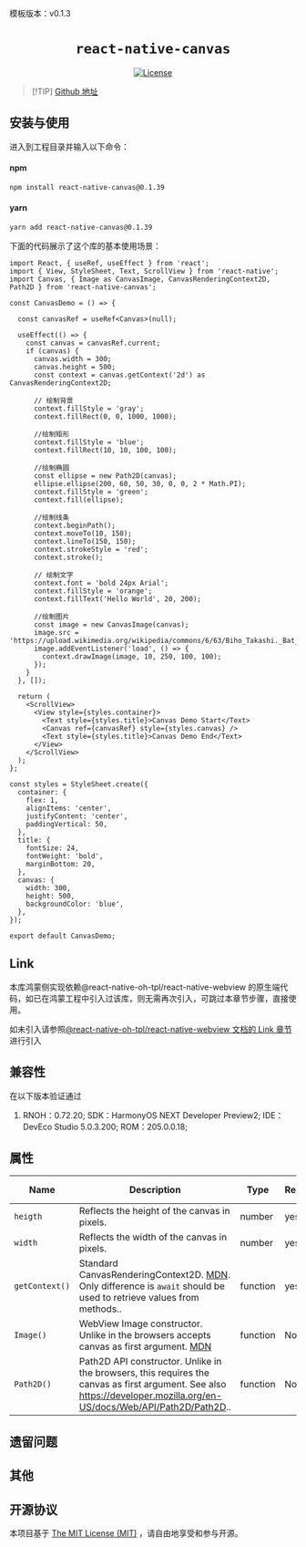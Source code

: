模板版本：v0.1.3

<p align="center">
  <h1 align="center"> <code>react-native-canvas</code> </h1>
</p>
<p align="center">
    <a href="https://github.com/iddan/react-native-canvas/blob/v0.1.39/license.txt">
        <img src="https://img.shields.io/badge/license-MIT-green.svg" alt="License" />
    </a>
</p>




> [!TIP] [Github 地址](https://github.com/iddan/react-native-canvas)

## 安装与使用

进入到工程目录并输入以下命令：

<!-- tabs:start -->

#### **npm**

```bash
npm install react-native-canvas@0.1.39
```

#### **yarn**

```bash
yarn add react-native-canvas@0.1.39
```

<!-- tabs:end -->

下面的代码展示了这个库的基本使用场景：

```tsx
import React, { useRef, useEffect } from 'react';
import { View, StyleSheet, Text, ScrollView } from 'react-native';
import Canvas, { Image as CanvasImage, CanvasRenderingContext2D, Path2D } from 'react-native-canvas';

const CanvasDemo = () => {

  const canvasRef = useRef<Canvas>(null);

  useEffect(() => {
    const canvas = canvasRef.current;
    if (canvas) {
      canvas.width = 300;
      canvas.height = 500;
      const context = canvas.getContext('2d') as CanvasRenderingContext2D;

      // 绘制背景
      context.fillStyle = 'gray';
      context.fillRect(0, 0, 1000, 1000);

      //绘制矩形
      context.fillStyle = 'blue';
      context.fillRect(10, 10, 100, 100);

      //绘制椭圆
      const ellipse = new Path2D(canvas);
      ellipse.ellipse(200, 60, 50, 30, 0, 0, 2 * Math.PI);
      context.fillStyle = 'green';
      context.fill(ellipse);

      //绘制线条
      context.beginPath();
      context.moveTo(10, 150);
      context.lineTo(150, 150);
      context.strokeStyle = 'red';
      context.stroke();

      // 绘制文字
      context.font = 'bold 24px Arial';
      context.fillStyle = 'orange';
      context.fillText('Hello World', 20, 200);

      //绘制图片
      const image = new CanvasImage(canvas);
      image.src = 'https://upload.wikimedia.org/wikipedia/commons/6/63/Biho_Takashi._Bat_Before_the_Moon%2C_ca._1910.jpg';
      image.addEventListener('load', () => {
        context.drawImage(image, 10, 250, 100, 100);
      });
    }
  }, []);

  return (
    <ScrollView>
      <View style={styles.container}>
        <Text style={styles.title}>Canvas Demo Start</Text>
        <Canvas ref={canvasRef} style={styles.canvas} />
        <Text style={styles.title}>Canvas Demo End</Text>
      </View>
    </ScrollView>
  );
};

const styles = StyleSheet.create({
  container: {
    flex: 1,
    alignItems: 'center',
    justifyContent: 'center',
    paddingVertical: 50,
  },
  title: {
    fontSize: 24,
    fontWeight: 'bold',
    marginBottom: 20,
  },
  canvas: {
    width: 300,
    height: 500,
    backgroundColor: 'blue',
  },
});

export default CanvasDemo;
```

##  Link

本库鸿蒙侧实现依赖@react-native-oh-tpl/react-native-webview 的原生端代码，如已在鸿蒙工程中引入过该库，则无需再次引入，可跳过本章节步骤，直接使用。

如未引入请参照[@react-native-oh-tpl/react-native-webview 文档的 Link 章节](https://gitee.com/zhanghao2519/usage-docs/blob/master/zh-cn/react-native-webview.md)进行引入

## 兼容性

在以下版本验证通过

1. RNOH：0.72.20; SDK：HarmonyOS NEXT Developer Preview2; IDE：DevEco Studio 5.0.3.200; ROM：205.0.0.18;

## 属性

| Name           | Description                                                  | Type     | Required | Platform    | HarmonyOS Support |
| -------------- | ------------------------------------------------------------ | -------- | -------- | ----------- | ----------------- |
| `heigth`       | Reflects the height of the canvas in pixels.                 | number   | yes      | Android IOS | YES               |
| `width`        | Reflects the width of the canvas in pixels.                  | number   | yes      | Android IOS | YES               |
| `getContext()` | Standard CanvasRenderingContext2D. [MDN](https://developer.mozilla.org/en/docs/Web/API/CanvasRenderingContext2D). Only difference is `await` should be used to retrieve values from methods.. | function | yes      | Android IOS | YES               |
| `Image()`      | WebView Image constructor. Unlike in the browsers accepts canvas as first argument. [MDN](https://developer.mozilla.org/en-US/docs/Web/API/HTMLImageElement/Image) | function | No       | Android IOS | YES               |
| `Path2D()`     | Path2D API constructor. Unlike in the browsers, this requires the canvas as first argument. See also https://developer.mozilla.org/en-US/docs/Web/API/Path2D/Path2D.. | function | No       | Android IOS | YES               |

## 遗留问题

## 其他

## 开源协议

本项目基于 [The MIT License (MIT)](https://github.com/iddan/react-native-canvas/blob/master/license.txt) ，请自由地享受和参与开源。

